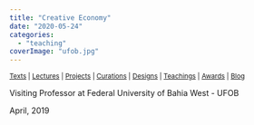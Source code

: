 ```yaml
---
title: "Creative Economy"
date: "2020-05-24"
categories: 
  - "teaching"
coverImage: "ufob.jpg"
---
```


<small>[Texts](../texts.html) | [Lectures](../lectures.html) | [Projects](../projects.html) | [Curations](../curation.html) | [Designs](../designs.html) | [Teachings](../teachings.html) | [Awards](../awards.html) | <a href="https://readruiz.medium.com/" target="_blank">Blog</a></small>

Visiting Professor at Federal University of Bahia West - UFOB

April, 2019
